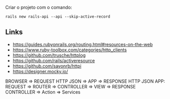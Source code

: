 Criar o projeto com o comando:

`rails new rails-api --api --skip-active-record`

## Links

- https://guides.rubyonrails.org/routing.html#resources-on-the-web
- https://www.ruby-toolbox.com/categories/http_clients
- https://github.com/trusche/httplog
- https://github.com/rails/activeresource
- https://github.com/savonrb/httpi
- https://designer.mocky.io/

BROWSER => REQUEST HTTP JSON => APP => RESPONSE HTTP JSON
APP: REQUEST => ROUTER => CONTROLLER => VIEW => RESPONSE
CONTROLLER => Action => Services
